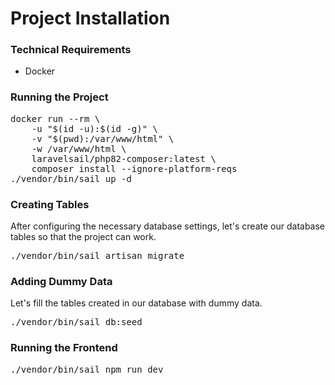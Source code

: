 <h1>Project Installation</h1>
<h3>Technical Requirements</h3>
<ul>
    <li>Docker</li>
</ul>

<h3>Running the Project</h3>
<pre>
docker run --rm \
    -u "$(id -u):$(id -g)" \
    -v "$(pwd):/var/www/html" \
    -w /var/www/html \
    laravelsail/php82-composer:latest \
    composer install --ignore-platform-reqs
./vendor/bin/sail up -d
</pre>

<h3>Creating Tables</h3>
After configuring the necessary database settings, let's create our database tables so that the project can work.
<pre>
./vendor/bin/sail artisan migrate
</pre>

<h3>Adding Dummy Data</h3>
Let's fill the tables created in our database with dummy data.
<pre>
./vendor/bin/sail db:seed
</pre>

<h3>Running the Frontend</h3>
<pre>
./vendor/bin/sail npm run dev
</pre>
